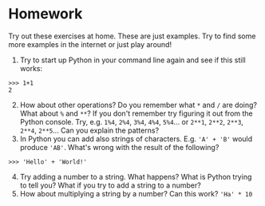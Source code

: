 
# Homework

Try out these exercises at home. These are just examples. Try to find some more examples in the internet or just play around!

1. Try to start up Python in your command line again and see if this still works:
```pycon
>>> 1+1
2
```
2. How about other operations? Do you remember what `*` and `/` are doing? What about `%` and `**`?
If you don't remember try figuring it out from the Python console. Try, e.g. `1%4`, `2%4`, `3%4`, `4%4`, `5%4`... or `2**1`, `2**2`, `2**3`, `2**4`, `2**5`... Can you explain the patterns?
3. In Python you can add also strings of characters. E.g. `'A' + 'B'` would produce `'AB'`. What's wrong with the result of the following?
```pycon
>>> 'Hello' + 'World!'
```
4. Try adding a number to a string. What happens? What is Python trying to tell you? What if you try to add a string to a number?
5. How about multiplying a string by a number? Can this work? `'Ha' * 10`
